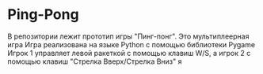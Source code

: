 # Ping-Pong
В репозитории лежит прототип игры "Пинг-понг". Это мультиплеерная игра
Игра реализована на языке Python с помощью библиотеки Pygame
Игрок 1 управляет левой ракеткой с помощью клавиш W/S, а игрок 2 с помощью клавиш "Стрелка Вверх/Стрелка Вниз"
я
